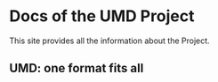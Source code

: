 ---
---
# Docs of the UMD Project

This site provides all the information about the Project.

## UMD: **one format fits all**
